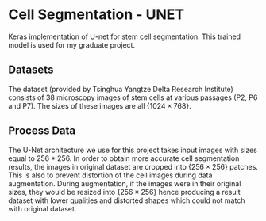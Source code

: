# Cell Segmentation - UNET
Keras implementation of U-net for stem cell segmentation. This trained model is used for my graduate project. 
## Datasets
The dataset (provided by Tsinghua Yangtze Delta Research Institute) consists of 38 microscopy images of stem cells at various passages (P2, P6 and P7). The sizes of these images are all {$1024\times768$}. 
## Process Data
The U-Net architecture we use for this project takes input images with sizes equal to $256*256$. In order to obtain more accurate cell segmentation results, the images in original dataset are cropped into {$256\times256$} patches. This is also to prevent distortion of the cell images during data augmentation. During augmentation, if the images were in their original sizes, they would be resized into {$256\times256$} hence producing a result dataset with lower qualities and distorted shapes which could not match with original dataset. 
